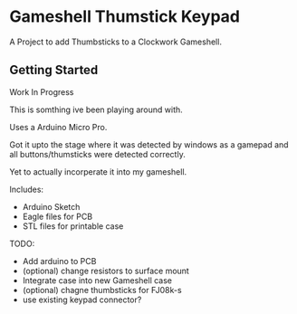 # Gameshell Thumstick Keypad

A Project to add Thumbsticks to a Clockwork Gameshell.

## Getting Started

Work In Progress

This is somthing ive been playing around with.

Uses a Arduino Micro Pro.

Got it upto the stage where it was detected by windows as a gamepad and all buttons/thumsticks were detected correctly.

Yet to actually incorperate it into my gameshell. 

Includes:
- Arduino Sketch
- Eagle files for PCB
- STL files for printable case

TODO:
- Add arduino to PCB
- (optional) change resistors to surface mount
- Integrate case into new Gameshell case
- (optional) chagne thumbsticks for FJ08k-s
- use existing keypad connector?
